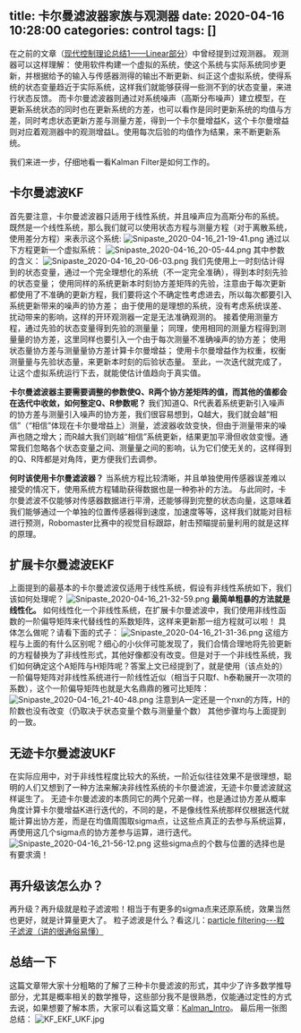 title: 卡尔曼滤波器家族与观测器
date: 2020-04-16 10:28:00
categories: control
tags: []
---
在之前的文章（[现代控制理论总结1——Linear部分][1]）中曾经提到过观测器。
观测器可以这样理解：
使用软件构建一个虚拟的系统，使这个系统与实际系统同步更新，并根据给予的输入与传感器测得的输出不断更新、纠正这个虚拟系统，使得系统的状态变量趋近于实际系统，这样我们就能够获得一些测不到的状态变量，来进行状态反馈。
而卡尔曼滤波器则通过对系统噪声（高斯分布噪声）建立模型，在更新系统状态的同时也在更新系统的方差，也可以看作是同时更新系统的均值与方差，同时考虑状态更新方差与测量方差，得到一个卡尔曼增益K，这个卡尔曼增益则对应着观测器中的观测增益L。使用每次后验的均值作为结果，来不断更新系统。

我们来进一步，仔细地看一看Kalman Filter是如何工作的。

## 卡尔曼滤波KF ##

首先要注意，卡尔曼滤波器只适用于线性系统，并且噪声应为高斯分布的系统。
既然是一个线性系统，那么我们就可以使用状态方程与测量方程（对于离散系统，使用差分方程）来表示这个系统:
![Snipaste_2020-04-16_21-19-41.png][2]
通过以下方程更新一个虚拟系统：
![Snipaste_2020-04-16_20-05-44.png][3]
其中参数的含义：
![Snipaste_2020-04-16_20-06-03.png][4]
我们先使用上一时刻估计得到的状态变量，通过一个完全理想化的系统（不一定完全准确），得到本时刻先验的状态变量；
使用同样的系统更新本时刻协方差矩阵的先验，注意由于每次更新都使用了不准确的更新方程，我们要将这个不确定性考虑进去，所以每次都要引入系统更新带来的噪声的协方差；
由于使用的是理想的系统，没有考虑系统误差、扰动带来的影响，这样的开环观测器一定是无法准确观测的。
接着使用测量方程，通过先验的状态变量得到先验的测量量；
同理，使用相同的测量方程得到测量量的协方差，这里同样也要引入一个由于每次测量不准确噪声的协方差；
使用状态量协方差与测量量协方差计算卡尔曼增益；
使用卡尔曼增益作为权重，权衡测量量与先验状态量，来更新本时刻的后验状态量。
至此，一次迭代就完成了，让这个虚拟系统运行下去，就能使估计值趋向于真实值。

**卡尔曼滤波器主要需要调整的参数使Q、R两个协方差矩阵的值，而其他的值都会在迭代中收敛，如何整定Q、R参数呢？**
我们知道Q、R代表着系统更新引入噪声的协方差与测量引入噪声的协方差，我们很容易想到，Q越大，我们就会越“相信”（“相信”体现在卡尔曼增益上）测量，滤波器收敛变快，但由于测量带来的噪声也随之增大；而R越大我们则越“相信”系统更新，结果更加平滑但收敛变慢。通常我们忽略各个状态变量之间、测量量之间的影响，认为它们使无关的，这样得到的Q、R阵都是对角阵，更方便我们去调参。

**何时该使用卡尔曼滤波器？**
当系统方程比较清晰，并且单独使用传感器误差难以接受的情况下，使用系统方程辅助获得数据也是一种弥补的方法。
与此同时，卡尔曼滤波不仅能够对传感器数据进行平滑，还能够得到完整的状态向量，这意味着我们能够通过一个单独的位置传感器得到速度，加速度等等，这样我们就能对目标进行预测，Robomaster比赛中的视觉目标跟踪，射击预瞄提前量利用的就是这样的原理。

## 扩展卡尔曼滤波EKF ##

上面提到的最基本的卡尔曼滤波仅适用于线性系统，假设有非线性系统如下，我们该如何处理呢？
![Snipaste_2020-04-16_21-32-59.png][5]
**最简单粗暴的方法就是线性化。**
如何线性化一个非线性系统，在扩展卡尔曼滤波中，我们使用非线性函数的一阶偏导矩阵来代替线性的系数矩阵，这样来更新那一组方程就可以啦！
具体怎么做呢？请看下面的式子：
![Snipaste_2020-04-16_21-31-36.png][6]
这组方程与上面的有什么区别呢？细心的小伙伴可能发现了，我们合情合理地将先验更新的方程替换为了非线性形式，其他好像都没有改变。但是对于一个非线性系统，我们如何确定这个A矩阵与H矩阵呢？答案上文已经提到了，就是使用（该点处的）一阶偏导矩阵对非线性系统进行一阶线性近似（相当于只取f、h泰勒展开一次项的系数），这个一阶偏导矩阵也就是大名鼎鼎的雅可比矩阵：
![Snipaste_2020-04-16_21-40-48.png][7]
注意到A一定还是一个nxn的方阵，H的阶数也没有改变（仍取决于状态变量个数与测量量个数）
其他步骤均与上面提到的一致。

## 无迹卡尔曼滤波UKF ##

在实际应用中，对于非线性程度比较大的系统，一阶近似往往效果不是很理想，聪明的人们又想到了一种方法来解决非线性系统的卡尔曼滤波，无迹卡尔曼滤波就这样诞生了。
无迹卡尔曼滤波的本质同它的两个兄弟一样，也是通过协方差从概率角度计算卡尔曼增益K进行迭代的，不同的是，不是像线性系统那样仅根据迭代就能计算出协方差，而是在均值周围取sigma点，让这些点真正的去参与系统运算，再使用这几个sigma点的协方差参与运算，进行迭代。
![Snipaste_2020-04-16_21-56-12.png][8]
这些sigma点的个数与位置的选择也是有要求滴！

## 再升级该怎么办？ ##
再升级？再升级就是粒子滤波啦！相当于有更多的sigma点来还原系统，效果当然也更好，就是计算量更大了。
粒子滤波是什么？看这儿：[particle filtering---粒子滤波（讲的很通俗易懂）][9]


## 总结一下 ##

这篇文章带大家十分粗略的了解了三种卡尔曼滤波的形式，其中少了许多数学推导部分，尤其是概率相关的数学推导，这些部分我不是很熟悉，仅能通过定性的方式去说，如果想要了解本质，大家可以看这篇文章：[Kalman_Intro][10]。
最后用一张图总结：
![KF_EKF_UKF.jpg][11]


  [1]: http://www.starydy.xyz/index.php/archives/83/
  [2]: /old_images/2020/04/1549708112.png
  [3]: /old_images/2020/04/3084410468.png
  [4]: /old_images/2020/04/1010242782.png
  [5]: /old_images/2020/04/2063384682.png
  [6]: /old_images/2020/04/1058342956.png
  [7]: /old_images/2020/04/3106529428.png
  [8]: /old_images/2020/04/2303562078.png
  [9]: https://blog.csdn.net/guo1988kui/article/details/82778293
  [10]: /old_images/2020/04/193187891.pdf
  [11]: /old_images/2020/04/781569241.jpg
